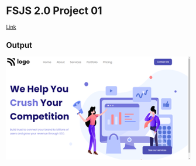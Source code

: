 # FSJS 2.0 Project 01

[Link](/FSJS%202.0%20Project%2001)

## Output


![Alter Text](/FSJS%202.0%20Project%2001/MyOutput.png)
